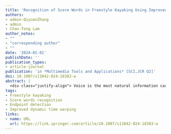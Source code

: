 ```yaml
---
title: 'Recognition of Score Words in Freestyle Kayaking Using Improved DTW Matching'
authors:
- admin-QiyuanZhang
- admin
- Chan-Tong Lam
author_notes:
- ""
- "corresponding author"
- ""
date: '2024-01-01'
publishDate: ''
publication_types:
- article-journal
publication: 'in *Multimedia Tools and Applications* [SCI,JCR Q2]'
doi: 10.1007/s11042-024-18383-w
abstract: |
  <div class="justify-align"> Voice is the most natural information carrier for human beings, and is likely to become the main method of human–computer interaction in the future. This article focuses on the recognition of score words in freestyle kayaking, and collects words from multiple speakers, each with a specific freestyle kayak action word. In this paper, a new method using mel-scale frequency cepstral coefficients (MFCC) and improved dynamic time warping (DTW) is presented for isolated speech recognition. An endpoint detection method is proposed and implemented based on short-time energy and zero-crossing rate. After preprocessing with endpoint detection, the speech signal was analyzed and converted into speech feature parameters using MFCC. During the training phase, the signals of the training part were trained, and the labeled features were generated. During the identification phase, we improved the DTW algorithm by using multiple constraints to make path matching within the constraints more accurate. Experiments were conducted and the results showed a high recognition rate for a specific score word in freestyle kayaking. In addition, this method provides relatively good results in noisy environments with high signal-to-noise ratios. </div>
tags:
- Freestyle kayaking
- Score words recognition
- Endpoint detection
- Improved dynamic time warping
links:
- name: URL
  url: https://link.springer.com/article/10.1007/s11042-024-18383-w
---
```

